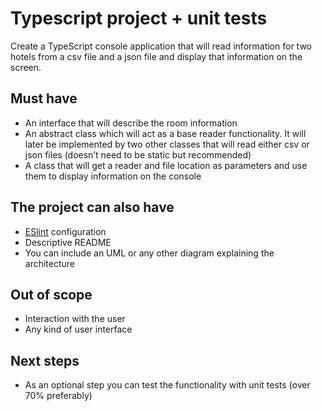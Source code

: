 # Typescript project + unit tests
Create a TypeScript console application that will read information for two hotels from a csv file and a json file and display that information on the screen.

## Must have
- An interface that will describe the room information
- An abstract class which will act as a base reader functionality. It will later be implemented by two other classes that will read either csv or json files (doesn’t need to be static but recommended)
- A class that will get a reader and file location as parameters and use them to display information on the console

## The project can also have
- [ESlint](https://eslint.org/docs/user-guide/getting-started) configuration
- Descriptive README
- You can include an UML or any other diagram explaining the architecture

## Out of scope
- Interaction with the user
- Any kind of user interface

## Next steps
- As an optional step you can test the functionality with unit tests (over 70% preferably)